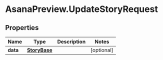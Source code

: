 # AsanaPreview.UpdateStoryRequest

## Properties

Name | Type | Description | Notes
------------ | ------------- | ------------- | -------------
**data** | [**StoryBase**](StoryBase.md) |  | [optional] 


